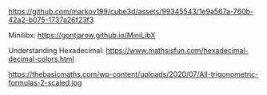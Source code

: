 


https://github.com/markov199/cube3d/assets/99345543/1e9a567a-760b-42a2-b075-1737a26f23f3




Minilibx: https://gontjarow.github.io/MiniLibX

Understanding Hexadecimal: https://www.mathsisfun.com/hexadecimal-decimal-colors.html

https://thebasicmaths.com/wp-content/uploads/2020/07/All-trigonometric-formulas-2-scaled.jpg
